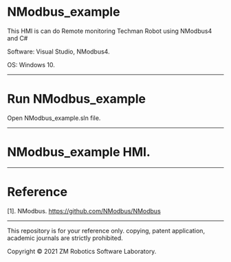 # NModbus_example
This HMI is can do Remote monitoring Techman Robot using NModbus4 and C#

Software: Visual Studio, NModbus4.

OS: Windows 10.

------

# Run NModbus_example

Open NModbus_example.sln file.

------

# NModbus_example HMI.



------

# Reference

[1]. NModbus. https://github.com/NModbus/NModbus

------

This repository is for your reference only. copying, patent application, academic journals are strictly prohibited.

Copyright © 2021 ZM Robotics Software Laboratory.
